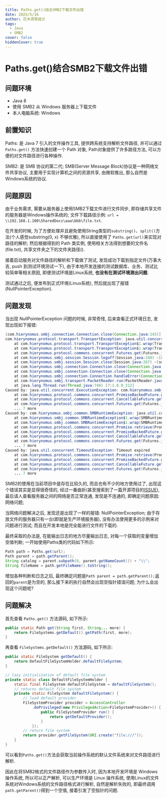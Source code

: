 ```yaml
---
title: Paths.get()结合SMB2下载文件出错
date: 2025/5/16
author: 花木凋零成兰
tags: 
  - Java
  - SMB2
cover: false
hiddenCover: true
---
```


# Paths.get()结合SMB2下载文件出错

## 问题环境

- Java 8
- 使用 SMB2 从 Windows 服务器上下载文件
- 本人电脑系统: Windows

## 前置知识

Paths:  是 Java 7 引入的文件操作工具, 提供跨系统支持解析文件路径, 并可以通过 `Paths.get()` 方法快速创建一个 Path 对象, Path对象提供了许多路径方法, 可以方便的对文件路径进行各种操作.

SMB2: 是 SMB 协议的第二代; SMB(Server Message Block)协议是一种网络文件共享协议, 主要用于实现计算机之间的资源共享, 由微软推出, 那么自然是Windows系统的协议.

## 问题原因

由于业务需求, 需要从服务器上使用SMB2下载文件进行文件同步, 即存储共享文件的服务器是Windows操作系统的; 文件下载路径示例: `url = \\192.168.1.100\SharedDocs\aaa\bbb\file.txt`.

在开发的时候, 为了方便处理并且避免使用String类型的`substring()`、`split()`方法(个人感觉substring(0, x) 不够优雅), 所以直接使用了 `Paths.get(url)`来实现对路径的解析; 然后根据得到的 Path 类实例, 使用相关方法得到想要的文件名(file.txt), 共享文件夹之下的文件夹路径().

接着启动服务对文件路径的解析和下载做了测试, 发现成功下载到指定文件(万事大吉, push 到测试环境测试一下), 由于本地开发连接的测试数据库、业务、测试比较简单等相关原因, 即便测试环境是Linux系统, **也没有在测试环境测出问题**.

测试通过之后, 便发布到正式环境(Linux系统), 然后就出现了报错(NullPointerException).

## 问题发现

当出现 NullPointerException 问题的时候, 非常奇怪, 后来查看正式环境日志, 发现出现如下报错:

```java
[com.hierynomus.smbj.connection.Connection.close(Connection.java:143)] Exception while closing session 8309704262451992343 
com.hierynomus.protocol.transport.TransportException: java.util.concurrent.ExecutionException: com.hierynomus.smbj.common.SMBRuntimeException: java.util.concurrent.TimeoutException: Timeout expired 
	at com.hierynomus.protocol.transport.TransportException$1.wrap(TransportException.java:29) ~[smbj-0.9.1.jar!/:0.9.1] 
	at com.hierynomus.protocol.transport.TransportException$1.wrap(TransportException.java:23) ~[smbj-0.9.1.jar!/:0.9.1] 
	at com.hierynomus.protocol.commons.concurrent.Futures.get(Futures.java:43) ~[smbj-0.9.1.jar!/:0.9.1] 
	at com.hierynomus.smbj.session.Session.logoff(Session.java:240) ~[smbj-0.9.1.jar!/:0.9.1] 
	at com.hierynomus.smbj.session.Session.close(Session.java:267) ~[smbj-0.9.1.jar!/:0.9.1] 
	at com.hierynomus.smbj.connection.Connection.close(Connection.java:141) [smbj-0.9.1.jar!/:0.9.1] 
	at com.hierynomus.smbj.connection.Connection.close(Connection.java:126) [smbj-0.9.1.jar!/:0.9.1] 
	at com.hierynomus.smbj.connection.Connection.handleError(Connection.java:447) [smbj-0.9.1.jar!/:0.9.1] 
	at com.hierynomus.smbj.transport.PacketReader.run(PacketReader.java:54) [smbj-0.9.1.jar!/:0.9.1] 
	at java.lang.Thread.run(Thread.java:748) [?:1.8.0_212] 
Caused by: java.util.concurrent.ExecutionException: com.hierynomus.smbj.common.SMBRuntimeException: java.util.concurrent.TimeoutException: Timeout expired 
	at com.hierynomus.protocol.commons.concurrent.PromiseBackedFuture.get(PromiseBackedFuture.java:60) ~[smbj-0.9.1.jar!/:0.9.1] 
	at com.hierynomus.protocol.commons.concurrent.CancellableFuture.get(CancellableFuture.java:84) ~[smbj-0.9.1.jar!/:0.9.1] 
	at com.hierynomus.protocol.commons.concurrent.Futures.get(Futures.java:38) ~[smbj-0.9.1.jar!/:0.9.1] 
	... 7 more 
Caused by: com.hierynomus.smbj.common.SMBRuntimeException: java.util.concurrent.TimeoutException: Timeout expired 
	at com.hierynomus.smbj.common.SMBRuntimeException$1.wrap(SMBRuntimeException.java:27) ~[smbj-0.9.1.jar!/:0.9.1] 
	at com.hierynomus.smbj.common.SMBRuntimeException$1.wrap(SMBRuntimeException.java:21) ~[smbj-0.9.1.jar!/:0.9.1] 
	at com.hierynomus.protocol.commons.concurrent.Promise.retrieve(Promise.java:136) ~[smbj-0.9.1.jar!/:0.9.1] 
	at com.hierynomus.protocol.commons.concurrent.PromiseBackedFuture.get(PromiseBackedFuture.java:58) ~[smbj-0.9.1.jar!/:0.9.1] 
	at com.hierynomus.protocol.commons.concurrent.CancellableFuture.get(CancellableFuture.java:84) ~[smbj-0.9.1.jar!/:0.9.1] 
	at com.hierynomus.protocol.commons.concurrent.Futures.get(Futures.java:38) ~[smbj-0.9.1.jar!/:0.9.1] 
	... 7 more 
Caused by: java.util.concurrent.TimeoutException: Timeout expired 
	at com.hierynomus.protocol.commons.concurrent.Promise.retrieve(Promise.java:136) ~[smbj-0.9.1.jar!/:0.9.1] 
	at com.hierynomus.protocol.commons.concurrent.PromiseBackedFuture.get(PromiseBackedFuture.java:58) ~[smbj-0.9.1.jar!/:0.9.1] 
	at com.hierynomus.protocol.commons.concurrent.CancellableFuture.get(CancellableFuture.java:84) ~[smbj-0.9.1.jar!/:0.9.1] 
	at com.hierynomus.protocol.commons.concurrent.Futures.get(Futures.java:38) ~[smbj-0.9.1.jar!/:0.9.1] 
	... 7 more 


```
SMB2的使用在当前项目中是存在比较久的, 而且也有不少的地方使用过了, 出现这个错误其实是显得很奇怪的, 经过一番曲折(甚至搜索到了一篇开源项目的[ISSUE](https://github.com/hierynomus/smbj/issues/646)), 最后请人查看服务器之间的网络是否正常连通, 发现是不连通的, 即确定问题原因: 网络问题;

当网络问题解决之后, 发现还是出现了一样的报错: NullPointerException; 由于存放文件的服务器只有一台(即就是生产环境服务器), 没有办法使用更多的示例来对问题进行测试; 而且在开发本地是完全能进行文件的下载的.

最终采取的办法是, 在能输出日志的地方尽量输出日志, 对每一个获取的变量增加空值判断; 一开始使用Paths类的代码如下所示:

```java
Path path = Paths.get(url);
Path parent = path.getParent();
String catalog = parent.subpath(0, parent.getNameCount()) + "\\";
String fileName = path.getFileName().toString();
```

增加各种判断和日志之后, 最终确定问题是`Path parent = path.getParent();`返回的`parent`是为空的, 那么接下来的执行自然会出现空指针错误问题; 为什么会出现这个问题呢?

## 问题解决

首先查看 `Paths.get()` 方法源码, 如下所示:

```java
public static Path get(String first, String... more) {
    return FileSystems.getDefault().getPath(first, more);
}
```

再查看 `FileSystems.getDefault()` 方法源码, 如下所示:

```java
public static FileSystem getDefault() {
    return DefaultFileSystemHolder.defaultFileSystem;
}

// lazy initialization of default file system
private static class DefaultFileSystemHolder {
    static final FileSystem defaultFileSystem = defaultFileSystem();
    // returns default file system
    private static FileSystem defaultFileSystem() {
        // load default provider
        FileSystemProvider provider = AccessController
            .doPrivileged(new PrivilegedAction<FileSystemProvider>() {
                public FileSystemProvider run() {
                    return getDefaultProvider();
                }
            });
        // return file system
        return provider.getFileSystem(URI.create("file:///"));
    }
}
```

可以看到`Paths.get()`方法会获取当前操作系统的默认文件系统来对文件路径进行解析.

因此在将SMB2格式的文件路径作为参数传入时, 因为本地开发环境是 Windows 操作系统, 所以可以正产解析, 可以生产环境是 Linux 操作系统, 使用Linux的文件系统对Windows系统的文件路径格式进行解析, 自然是解析失败的, 即最终调用`path.getParent()`得到一个空值, 接着引发了空指针的问题.


